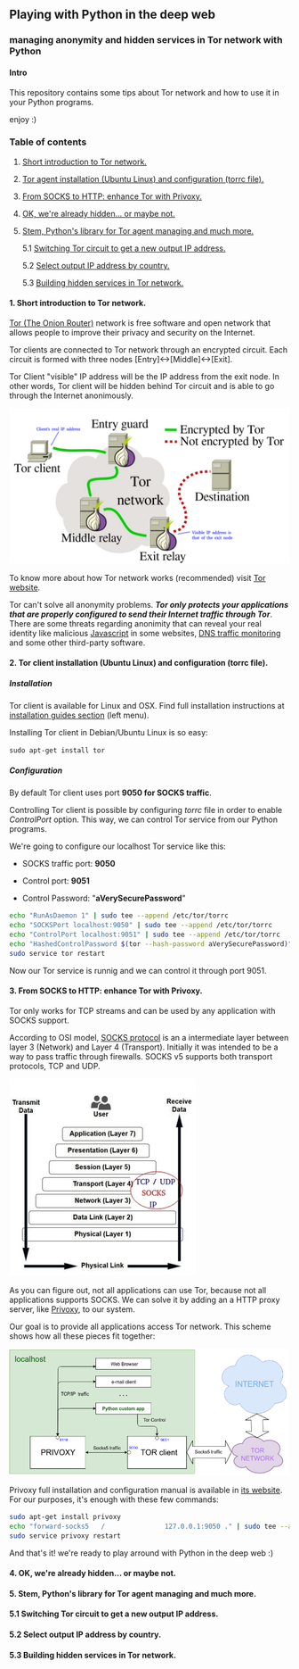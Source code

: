 ## Playing with Python in the deep web

### managing anonymity and hidden services in Tor network with Python

#### Intro

This repository contains some tips about Tor network and how to use it in your Python programs.

enjoy :)

### Table of contents

1. [Short introduction to Tor network.](#1)

2. [Tor agent installation (Ubuntu Linux) and configuration (torrc file).](#2)

3. [From SOCKS to HTTP: enhance Tor with Privoxy.](#3)

4. [OK, we're already hidden... or maybe not.](#4)

5. [Stem, Python's library for Tor agent managing and much more.](#5)

    5.1 [Switching Tor circuit to get a new output IP address.](#5.1)

    5.2 [Select output IP address by country.](#5.2)

    5.3 [Building hidden services in Tor network.](#5.3)

#### <a name="1"></a>1. Short introduction to Tor network.

[Tor (The Onion Router)](https://www.torproject.org/about/overview.html) network is free software and open network that allows people to improve their privacy and security on the Internet.

Tor clients are connected to Tor network through an encrypted circuit. Each circuit is formed with three nodes [Entry]<->[Middle]<->[Exit].

Tor Client "visible" IP address will be the IP address from the exit node. In other words, Tor client will be hidden behind Tor circuit and is able to go through the Internet anonimously.

![About Tor](./img/tor_general.png)


To know more about how Tor network works (recommended) visit [Tor website](https://www.torproject.org/about/overview.html#thesolution).

Tor can't solve all anonymity problems. _**Tor only protects your applications that are properly configured to send their Internet traffic through Tor**_. There are some threats regarding anonimity that can reveal your real identity like malicious [Javascript](https://www.torproject.org/docs/faq.html.en#TBBJavaScriptEnabled) in some websites, [DNS traffic monitoring](https://www.hackread.com/tor-dns-traffic-monitoring/) and some other third-party software.


#### <a name="2"></a>2. Tor client installation (Ubuntu Linux) and configuration (torrc file).

##### Installation

Tor client is available for Linux and OSX. Find full installation instructions at [installation guides section](https://www.torproject.org/docs/installguide.html.en) (left menu).

Installing Tor client in Debian/Ubuntu Linux is so easy:

`sudo apt-get install tor`

##### Configuration

By default Tor client uses port **9050 for SOCKS traffic**.

Controlling Tor client is possible by configuring *torrc* file in order to enable *ControlPort* option. This way, we can control Tor service from our Python programs.

We're going to configure our localhost Tor service like this:

  * SOCKS traffic port: **9050**

  * Control port: **9051**

  * Control Password: "**aVerySecurePassword**"

```bash
echo "RunAsDaemon 1" | sudo tee --append /etc/tor/torrc
echo "SOCKSPort localhost:9050" | sudo tee --append /etc/tor/torrc
echo "ControlPort localhost:9051" | sudo tee --append /etc/tor/torrc
echo "HashedControlPassword $(tor --hash-password aVerySecurePassword)" | sudo tee --append /etc/tor/torrc
sudo service tor restart 
```

Now our Tor service is runnig and we can control it through port 9051.


#### <a name="3"></a>3. From SOCKS to HTTP: enhance Tor with Privoxy.

Tor only works for TCP streams and can be used by any application with SOCKS support.

According to OSI model, [SOCKS protocol](https://tools.ietf.org/html/rfc1928) is an a intermediate layer between layer 3 (Network) and Layer 4 (Transport). Initially it was intended to be a way to pass traffic through firewalls. SOCKS v5 supports both transport protocols, TCP and UDP.

![SOCKS and OSI](./img/socks_on_OSI.jpg)

As you can figure out, not all applications can use Tor, because not all applications supports SOCKS. We can solve it by adding an a HTTP proxy server, like [Privoxy](https://www.privoxy.org/), to our system.

Our goal is to provide all applications access Tor network. This scheme shows how all these pieces fit together:

![our goal](./img/Tor_and_Privoxy.png)

Privoxy full installation and configuration manual is available in [its website](https://www.privoxy.org/user-manual/index.html). For our purposes, it's enough with these few commands:

```bash
sudo apt-get install privoxy
echo "forward-socks5   /               127.0.0.1:9050 ." | sudo tee --append /etc/privoxy/config > /dev/null
sudo service privoxy restart
```

And that's it! we're ready to play arround with Python in the deep web :)


#### <a name="4"></a>4. OK, we're already hidden... or maybe not.

#### <a name="5"></a>5. Stem, Python's library for Tor agent managing and much more.

#### <a name="5.1"></a>5.1 Switching Tor circuit to get a new output IP address.

#### <a name="5.2"></a>5.2 Select output IP address by country.

#### <a name="5.3"></a>5.3 Building hidden services in Tor network.
